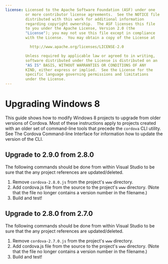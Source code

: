 ```yaml
---
license: Licensed to the Apache Software Foundation (ASF) under one
         or more contributor license agreements.  See the NOTICE file
         distributed with this work for additional information
         regarding copyright ownership.  The ASF licenses this file
         to you under the Apache License, Version 2.0 (the
         "License"); you may not use this file except in compliance
         with the License.  You may obtain a copy of the License at

           http://www.apache.org/licenses/LICENSE-2.0

         Unless required by applicable law or agreed to in writing,
         software distributed under the License is distributed on an
         "AS IS" BASIS, WITHOUT WARRANTIES OR CONDITIONS OF ANY
         KIND, either express or implied.  See the License for the
         specific language governing permissions and limitations
         under the License.
---
```


Upgrading Windows 8
===============================

This guide shows how to modify Windows 8 projects to upgrade from older versions of Cordova.
Most of these instructions apply to projects created with an older set
of command-line tools that precede the `cordova` CLI utility. See The
Cordova Command-line Interface for information how to update the
version of the CLI.

## Upgrade to 2.9.0 from 2.8.0 ##

The following commands should be done from within Visual Studio to be sure that the any project references are updated/deleted.

1. Remove `cordova-2.8.0.js` from the project's `www` directory.
2. Add cordova.js file from the source to the project's `www` directory. (Note that the file no longer contains a version number in the filename.)
3. Build and test!

## Upgrade to 2.8.0 from 2.7.0 ##

The following commands should be done from within Visual Studio to be sure that the any project references are updated/deleted.

1. Remove `cordova-2.7.0.js` from the project's `www` directory. 
2. Add cordova.js file from the source to the project's `www` directory. (Note that the file no longer contains a version number in the filename.)
3. Build and test!

